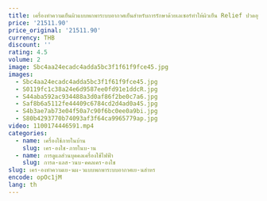 ```yaml
---
title: เครื่องทำความเย็นผิวแบบพกพาระบบอากาศเย็นสำหรับการรักษาด้วยเลเซอร์ทำให้ผิวเย็น Relief ปวดอุปกรณ์ร้านเสริมสวย
price: '21511.90'
price_original: '21511.90'
currency: THB
discount: ''
rating: 4.5
volume: 2
image: Sbc4aa24ecadc4adda5bc3f1f61f9fce45.jpg
images:
  - Sbc4aa24ecadc4adda5bc3f1f61f9fce45.jpg
  - S0119fc1c38a24e6d9587ee0fd91e1ddcR.jpg
  - S44aba592ac934488a3d0af86f2be0c7a6.jpg
  - Saf8b6a5112fe44409c6784cd2d4ad0a4S.jpg
  - S4b3ae7ab73e04f50a7c90f6bc0ee0a9bi.jpg
  - S80b4293770b74093af3f64ca9965779ap.jpg
video: 1100174446591.mp4
categories:
  - name: เครื่องใช้ภายในบ้าน
    slug: เคร-องใช-ภายในบ-าน
  - name: การดูแลส่วนบุคคลเครื่องใช้ไฟฟ้า
    slug: การด-แลส-วนบ-คคลเคร-องใช
slug: เคร-องทำความเย-นผ-วแบบพกพาระบบอากาศเย-นสำหร
encode: opOc1jM
lang: th
---
```

  